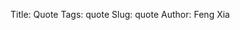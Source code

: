 Title: Quote
Tags: quote
Slug: quote
Author: Feng Xia

<div id="quote"></div>

<script type="text/babel">

 var QuoteBox = React.createClass({
   getInitialState: function(){
     return {
       quote: null,
       img: null
     }
   },
   componentDidMount: function(){
     this.setImage();
   },
   setImage: function(){
     // Spinner
     this.setState({
       loading: true
     });

     // AJAX
     var that = this;
     var min = 1, max = 1743; // 1743 is from manual testing
     var id = Math.floor(Math.random()*(max-min)+min);
     var apiUrl = "http://dynamic.xkcd.com/api-0/jsonp/comic/"+id;
     j$.ajax({
       url: apiUrl,
       dataType:"jsonp",
       method: "GET",
       success: function(data){
         that.setState({
           quote: data.title,
           img: data.img,
           loading: false
         });
       }
     });
   },
   render: function(){
     return (
       <div>
         <figure>
           <img src={this.state.img}
                className="center img-responsive" />
           <figcaption>
             {this.state.quote}
             <span onClick={this.setImage}
                   style={{marginLeft:"1em", float:"none"}}>
               <i className={this.state.loading? "fa fa-spinner":"fa fa-angle-right"}
                  style={{paddingLeft:"1em",marginRight:"1em"}}></i>
               more
             </span>
           </figcaption>
         </figure>
       </div>
     );
   }
 });
 ReactDOM.render(
   <QuoteBox />,
   document.getElementById("quote")
 );

</script>
